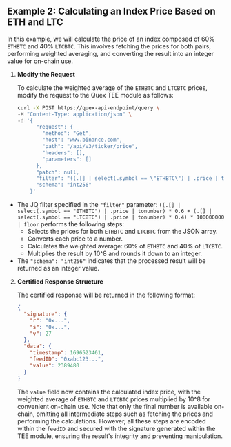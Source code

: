 ## Example 2: Calculating an Index Price Based on ETH and LTC

In this example, we will calculate the price of an index composed of 60% `ETHBTC` and 40% `LTCBTC`. This involves fetching the prices for both pairs, performing weighted averaging, and converting the result into an integer value for on-chain use.

1. **Modify the Request**

   To calculate the weighted average of the `ETHBTC` and `LTCBTC` prices, modify the request to the Quex TEE module as follows:

   ```bash
   curl -X POST https://quex-api-endpoint/query \
   -H "Content-Type: application/json" \
   -d '{
         "request": {
           "method": "Get",
           "host": "www.binance.com",
           "path": "/api/v3/ticker/price",
           "headers": [],
           "parameters": []
         },
         "patch": null,
         "filter": "((.[] | select(.symbol == \"ETHBTC\") | .price | tonumber) * 0.6 + (.[] | select(.symbol == \"LTCBTC\") | .price | tonumber) * 0.4) * 100000000 | floor",
         "schema": "int256"
       }'
   ```

- The JQ filter specified in the `"filter"` parameter: `((.[] | select(.symbol == "ETHBTC") | .price | tonumber) * 0.6 + (.[] | select(.symbol == "LTCBTC") | .price | tonumber) * 0.4) * 100000000 | floor` performs the following steps:
    - Selects the prices for both `ETHBTC` and `LTCBTC` from the JSON array.
    - Converts each price to a number.
    - Calculates the weighted average: 60% of `ETHBTC` and 40% of `LTCBTC`.
    - Multiplies the result by 10^8 and rounds it down to an integer.
- The `"schema": "int256"` indicates that the processed result will be returned as an integer value.

2. **Certified Response Structure**

   The certified response will be returned in the following format:

   ```json
   {
     "signature": {
       "r": "0x...",
       "s": "0x...",
       "v": 27
     },
     "data": {
       "timestamp": 1696523461,
       "feedID": "0xabc123...",
       "value": 2389480
     }
   }
   ```

   The `value` field now contains the calculated index price, with the weighted average of `ETHBTC` and `LTCBTC` prices multiplied by 10^8 for convenient on-chain use. Note that only the final number is available on-chain, omitting all intermediate steps such as fetching the prices and performing the calculations. However, all these steps are encoded within the `feedID` and secured with the signature generated within the TEE module, ensuring the result's integrity and preventing manipulation.
